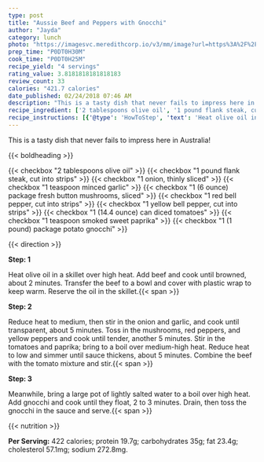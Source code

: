 ```yaml
---
type: post
title: "Aussie Beef and Peppers with Gnocchi"
author: "Jayda"
category: lunch
photo: "https://imagesvc.meredithcorp.io/v3/mm/image?url=https%3A%2F%2Fimages.media-allrecipes.com%2Fuserphotos%2F2731368.jpg"
prep_time: "P0DT0H30M"
cook_time: "P0DT0H25M"
recipe_yield: "4 servings"
rating_value: 3.8181818181818183
review_count: 33
calories: "421.7 calories"
date_published: 02/24/2018 07:46 AM
description: "This is a tasty dish that never fails to impress here in Australia!"
recipe_ingredient: ['2 tablespoons olive oil', '1 pound flank steak, cut into strips', '1 onion, thinly sliced', '1 teaspoon minced garlic', '1 (6 ounce) package fresh button mushrooms, sliced', '1 red bell pepper, cut into strips', '1 yellow bell pepper, cut into strips', '1 (14.4 ounce) can diced tomatoes', '1 teaspoon smoked sweet paprika', '1 (1 pound) package potato gnocchi']
recipe_instructions: [{'@type': 'HowToStep', 'text': 'Heat olive oil in a skillet over high heat. Add beef and cook until browned, about 2 minutes. Transfer the beef to a bowl and cover with plastic wrap to keep warm. Reserve the oil in the skillet.\n'}, {'@type': 'HowToStep', 'text': 'Reduce heat to medium, then stir in the onion and garlic, and cook until transparent, about 5 minutes. Toss in the mushrooms, red peppers, and yellow peppers and cook until tender, another 5 minutes. Stir in the tomatoes and paprika; bring to a boil over medium-high heat. Reduce heat to low and simmer until sauce thickens, about 5 minutes. Combine the beef with the tomato mixture and stir.\n'}, {'@type': 'HowToStep', 'text': 'Meanwhile, bring a large pot of lightly salted water to a boil over high heat. Add gnocchi and cook until they float, 2 to 3 minutes. Drain, then toss the gnocchi in the sauce and serve.\n'}]
---
```


This is a tasty dish that never fails to impress here in Australia! 

{{< boldheading >}}

{{< checkbox "2 tablespoons olive oil" >}}
{{< checkbox "1 pound flank steak, cut into strips" >}}
{{< checkbox "1  onion, thinly sliced" >}}
{{< checkbox "1 teaspoon minced garlic" >}}
{{< checkbox "1 (6 ounce) package fresh button mushrooms, sliced" >}}
{{< checkbox "1  red bell pepper, cut into strips" >}}
{{< checkbox "1  yellow bell pepper, cut into strips" >}}
{{< checkbox "1 (14.4 ounce) can diced tomatoes" >}}
{{< checkbox "1 teaspoon smoked sweet paprika" >}}
{{< checkbox "1 (1 pound) package potato gnocchi" >}}


{{< direction >}}

**Step: 1**

Heat olive oil in a skillet over high heat. Add beef and cook until browned, about 2 minutes. Transfer the beef to a bowl and cover with plastic wrap to keep warm. Reserve the oil in the skillet.{{< span >}}

**Step: 2**

Reduce heat to medium, then stir in the onion and garlic, and cook until transparent, about 5 minutes. Toss in the mushrooms, red peppers, and yellow peppers and cook until tender, another 5 minutes. Stir in the tomatoes and paprika; bring to a boil over medium-high heat. Reduce heat to low and simmer until sauce thickens, about 5 minutes. Combine the beef with the tomato mixture and stir.{{< span >}}

**Step: 3**

Meanwhile, bring a large pot of lightly salted water to a boil over high heat. Add gnocchi and cook until they float, 2 to 3 minutes. Drain, then toss the gnocchi in the sauce and serve.{{< span >}}

{{< nutrition >}}

**Per Serving:** 422 calories; protein 19.7g; carbohydrates 35g; fat 23.4g; cholesterol 57.1mg; sodium 272.8mg.